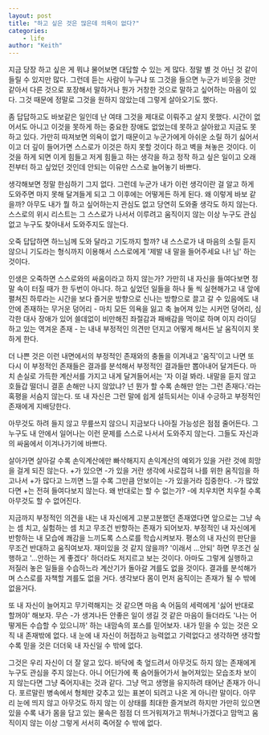 ```yaml
---
layout: post
title: "하고 싶은 것은 많은데 의욕이 없다?"
categories:
    - life
author: "Keith"
---
```


지금 당장 하고 싶은 게 뭐냐 물어보면 대답할 수 있는 게 많다. 정말 별 것 아닌 것 같이 들릴 수 있지만 많다. 그런데 듣는 사람이 누구냐 또 그것을 들으면 누군가 비웃을 것만 같아서 다른 것으로 포장해서 말하거나 뭔가 거창한 것으로 말하고 싶어하는 마음이 있다. 그것 때문에 정말로 그것을 원하지 않았는데 그렇게 살아오기도 했다.

좀 답답하고도 바보같은 일인데 난 여태 그것을 제대로 이뤄주고 살지 못했다. 시간이 없어서도 아니고 이것을 못하게 하는 중요한 장애도 없었는데 못하고 살아왔고 지금도 못하고 있다. 가만히 따져보면 의욕이 없기 때문이고 누군가에게 아쉬운 소릴 하기 싫어서이고 더 깊이 들어가면 스스로가 이것은 하지 못할 것이다 하고 벽을 쳐놓은 것이다. 이것을 하게 되면 이게 힘들고 저게 힘들고 하는 생각을 하고 정작 하고 싶은 일이고 오래전부터 하고 싶었던 것인데 안되는 이유만 스스로 늘어놓기 바쁘다. 

생각해보면 정말 한심하기 그지 없다. 그런데 누군가 내가 이런 생각이란 걸 알고 하게 도와주면 마지 못해 달겨들게 되고 그 이후에는 어떻게든 하게 된다. 왜 이렇게 바보 같을까? 아무도 내가 뭘 하고 싶어하는지 관심도 없고 당연히 도와줄 생각도 하지 않는다. 스스로의 위시 리스트는 그 스스로가 나서서 이루려고 움직이지 않는 이상 누구도 관심없고 누구도 찾아내서 도와주지도 않는다.

오죽 답답하면 하느님께 도와 달라고 기도까지 할까? 내 스스로가 내 마음의 소릴 듣지 않으니 기도라는 형식까지 이용해서 스스로에게 '제발 내 말을 들어주세요 나! 님' 하는 것이다.

인생은 오죽하면 스스로와의 싸움이라고 하지 않는가? 가만히 내 자신을 들여다보면 정말 속이 터질 때가 한 두번이 아니다. 하고 싶었던 일들을 하나 둘 씩 실현해가고 내 앞에 펼쳐진 하루라는 시간을 보다 즐거운 방향으로 신나는 방향으로 끌고 갈 수 있음에도 내안에 존재하는 무거운 덩어리 - 마치 모든 의욕을 잃고 축 늘어져 있는 시커먼 덩어리, 심각한 대사 장애가 있어 쓸데없이 비만해진 좌절감과 패배감을 먹이로 하며 이지 라이딩하고 있는 역겨운 존재 - 는 내내 부정적인 의견만 던지고 어떻게 해서든 날 움직이지 못하게 한다. 

더 나쁜 것은 이런 내면에서의 부정적인 존재와의 충돌을 이겨내고 '움직'이고 나면 또 다시 이 부정적인 존재들은 결과를 분석해서 부정적인 결과들만 뽑아내어 달겨든다. 마치 손실로 가득한 계산서를 가지고 내게 달겨들어서는 '자 이걸 봐라. 내말을 듣지 않고 호들갑 떨더니 결훈 손해만 나지 않았냐? 넌 뭔가 할 수록 손해만 얻는 그런 존재다.'라는 혹평을 서슴지 않는다. 또 내 자신은 그런 말에 쉽게 설득되서는 이내 수긍하고 부정적인 존재에게 지배당한다.

아무것도 하려 들지 않고 무릎쓰지 않으니 지금보다 나아질 가능성은 점점 줄어든다. 그 누구도 내 안에서 일어나는 이런 문제를 스스로 나서서 도와주지 않는다. 그들도 자신과의 싸움에서 이겨나가기에 바쁘다.

살아가면 살아갈 수록 손익계산에만 빠삭해지지 손익계산의 예외가 있을 거란 것에 희망을 걸게 되진 않는다. +가 있으면 -가 있을 거란 생각에 사로잡혀 나를 위한 움직임을 하고나서 +가 많다고 느끼면 느낄 수록 그만큼 안보이는 -가 있을거라 집중한다. -가 많았다면 +는 전혀 들여다보지 않는다. 왜 반대로는 할 수 없는가? -에 치우치면 치우칠 수록 아무것도 할 수 없어진다. 

지금까지 부정적인 의견을 내는 내 자신에게 고분고분했던 존재였다면 앞으로는 그냥 속는 셈 치고, 실험하는 셈 치고 무조건 반항하는 존재가 되어보자. 부정적인 내 자신에게 반항하는 내 모습에 쾌감을 느끼도록 스스로를 학습시켜보자. 평소의 내 자신의 판단을 무조건 반대하고 움직여보자. 재미있을 것 같지 않을까? '이래서 ...안되' 하면 무조건 실행하고 '...안하는 게 좋겠다' 하더라도 저지르고 보는 것이다. 아마도 그렇게 실행하고 저질러 놓은 일들을 수습하느라 계산기가 돌아갈 겨를도 없을 것이다. 결과를 분석해가며 스스로를 자책할 겨를도 없을 거다. 생각보다 몸이 먼저 움직이는 존재가 될 수 밖에 없을거다. 

또 내 자신이 늘어지고 무기력해지는 것 같으면 마음 속 어둠의 세력에게 '싫어 반대로 할꺼야' 해보자. 무슨 -가 생겨나든 안좋은 일이 생길 것 같은 마음이 들더라도 '나는 어떻게든 수습할 수 있으니까' 하는 내맘속의 포스를 믿어보자. 내가 믿을 수 있는 것은 오직 내 존재밖에 없다. 내 눈에 내 자신이 허접하고 능력없고 기력없다고 생각하면 생각할 수록 믿을 것은 더더욱 내 자신일 수 밖에 없다.

그것은 우리 자신이 더 잘 알고 있다. 바닥에 축 엎드려서 아무것도 하지 않는 존재에게 누구도 관심을 주지 않는다. 아니 어딘가에 푹 숨어들어가서 늘어져있는 모습조차 보이지 않는다면 그냥 죽어지내는 것과 같다. 그냥 먹고 생명을 유지하려 태어난 존재가 아니다. 포르말린 병속에서 형체만 갖추고 있는 표본이 되려고 나온 게 아니란 말이다. 아무리 눈에 띄지 않고 아무것도 하지 않는 이 상태를 최대한 즐겨보려 하지만 가만히 있으면 있을 수록 내가 몸을 담고 있는 물속은 점점 더 뜨거워져가고 뛰쳐나가겠다고 맘먹고 움직이지 않는 이상 그렇게 서서히 죽어잘 수 밖에 없다.

